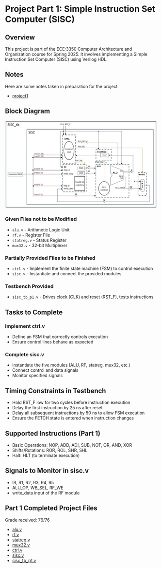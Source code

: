 # Project Part 1: Simple Instruction Set Computer (SISC)

## Overview
This project is part of the ECE:3350 Computer Architecture and Organization course for Spring 2025. It involves implementing a Simple Instruction Set Computer (SISC) using Verilog HDL.

## Notes
Here are some notes taken in preparation for the project
- [project1](../part_1/notes/part1.pdf)

## Block Diagram
![Project 1 Block Diagram](../part_1/img/project_1_diagram.png)

### Given Files not to be Modified
- `alu.v` - Arithmetic Logic Unit
- `rf.v` - Register File
- `statreg.v` - Status Register
- `mux32.v` - 32-bit Multiplexer

### Partially Provided Files to be Finished
- `ctrl.v` - Implement the finite state machine (FSM) to control execution
- `sisc.v` - Instantiate and connect the provided modules

### Testbench Provided
- `sisc_tb_p1.v` - Drives clock (CLK) and reset (RST_F), tests instructions

## Tasks to Complete

### Implement ctrl.v
- Define an FSM that correctly controls execution
- Ensure control lines behave as expected

### Complete sisc.v
- Instantiate the five modules (ALU, RF, statreg, mux32, etc.)
- Connect control and data signals
- Monitor specified signals

## Timing Constraints in Testbench
- Hold RST_F low for two cycles before instruction execution
- Delay the first instruction by 25 ns after reset
- Delay all subsequent instructions by 50 ns to allow FSM execution
- Ensure the FETCH state is entered when instruction changes

## Supported Instructions (Part 1)
- Basic Operations: NOP, ADD, ADI, SUB, NOT, OR, AND, XOR
- Shifts/Rotations: ROR, ROL, SHR, SHL
- Halt: HLT (to terminate execution)

## Signals to Monitor in sisc.v
- IR, R1, R2, R3, R4, R5
- ALU_OP, WB_SEL, RF_WE
- write_data input of the RF module

## Part 1 Completed Project Files
Grade received: 76/76
- [alu.v](alu.v)
- [rf.v](rf.v)
- [statreg.v](statreg.v)
- [mux32.v](mux32.v)
- [ctrl.v](ctrl.v)
- [sisc.v](sisc.v)
- [sisc_tb_p1.v](sisc_tb_p1.v)
